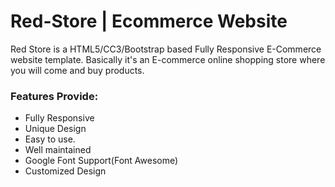 # Red-Store | Ecommerce Website
Red Store is a HTML5/CC3/Bootstrap based Fully Responsive E-Commerce website template.
Basically it's an E-commerce online shopping store where you will come and buy products.
### Features Provide:
- Fully Responsive
- Unique Design
- Easy to use.
- Well maintained
- Google Font Support(Font Awesome)
- Customized Design
